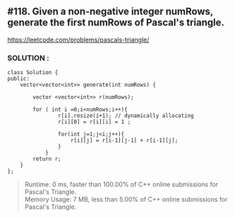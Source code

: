 ## #118. Given a non-negative integer numRows, generate the first numRows of Pascal's triangle.
https://leetcode.com/problems/pascals-triangle/


### SOLUTION : 
```
class Solution {
public:
    vector<vector<int>> generate(int numRows) {
        
        vector <vector<int>> r(numRows);
            
        for ( int i =0;i<numRows;i++){
                r[i].resize(i+1); // dynamically allocating 
                r[i][0] = r[i][i] = 1 ;
                
                for(int j=1;j<i;j++){
                    r[i][j] = r[i-1][j-1] + r[i-1][j];
                }
            }
        return r;
    }
};

```
> Runtime: 0 ms, faster than 100.00% of C++ online submissions for Pascal's Triangle.<br>
> Memory Usage: 7 MB, less than 5.00% of C++ online submissions for Pascal's Triangle.
